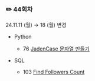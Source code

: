### ✏️ 44회차

24.11.11 (월) → 18 (월) 변경

- Python

  - 76 [JadenCase 문자열 만들기](https://school.programmers.co.kr/learn/courses/30/lessons/12951)
 
- SQL

  - 103 [Find Followers Count](https://leetcode.com/problems/find-followers-count/description/)
